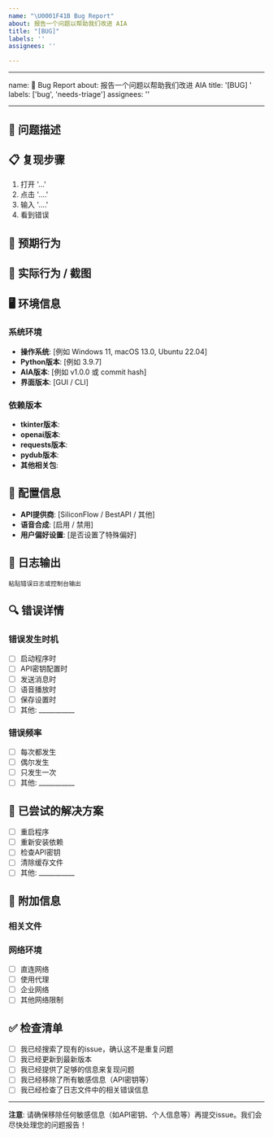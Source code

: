 ```yaml
---
name: "\U0001F41B Bug Report"
about: 报告一个问题以帮助我们改进 AIA
title: "[BUG]"
labels: ''
assignees: ''

---
```


---
name: 🐛 Bug Report
about: 报告一个问题以帮助我们改进 AIA
title: '[BUG] '
labels: ['bug', 'needs-triage']
assignees: ''

---

## 🐛 问题描述
<!-- 清晰简洁地描述遇到的问题 -->

## 📋 复现步骤
<!-- 提供详细的步骤来复现问题 -->

1. 打开 '...'
2. 点击 '....'
3. 输入 '....'
4. 看到错误

## 🎯 预期行为
<!-- 清晰简洁地描述您期望发生的情况 -->

## 📸 实际行为 / 截图
<!-- 如果适用，请添加截图或描述实际发生的情况 -->

## 🖥️ 环境信息
<!-- 请完成以下信息 -->

### 系统环境
- **操作系统**: [例如 Windows 11, macOS 13.0, Ubuntu 22.04]
- **Python版本**: [例如 3.9.7]
- **AIA版本**: [例如 v1.0.0 或 commit hash]
- **界面版本**: [GUI / CLI]

### 依赖版本
<!-- 如果相关，请提供关键依赖的版本 -->
- **tkinter版本**: 
- **openai版本**: 
- **requests版本**: 
- **pydub版本**: 
- **其他相关包**: 

## 🔧 配置信息
<!-- 请提供相关的配置信息（请隐藏敏感信息如API密钥） -->

- **API提供商**: [SiliconFlow / BestAPI / 其他]
- **语音合成**: [启用 / 禁用]
- **用户偏好设置**: [是否设置了特殊偏好]

## 📝 日志输出
<!-- 如果有相关的错误日志，请粘贴在下面的代码块中 -->

```
粘贴错误日志或控制台输出
```

## 🔍 错误详情
<!-- 提供更多技术细节 -->

### 错误发生时机
- [ ] 启动程序时
- [ ] API密钥配置时
- [ ] 发送消息时
- [ ] 语音播放时
- [ ] 保存设置时
- [ ] 其他: ___________

### 错误频率
- [ ] 每次都发生
- [ ] 偶尔发生
- [ ] 只发生一次
- [ ] 其他: ___________

## 🧪 已尝试的解决方案
<!-- 描述您已经尝试过的解决方法 -->

- [ ] 重启程序
- [ ] 重新安装依赖
- [ ] 检查API密钥
- [ ] 清除缓存文件
- [ ] 其他: ___________

## 📎 附加信息
<!-- 添加任何其他有助于解释问题的上下文信息 -->

### 相关文件
<!-- 如果有相关的配置文件或日志文件，请考虑附加（记得移除敏感信息） -->

### 网络环境
- [ ] 直连网络
- [ ] 使用代理
- [ ] 企业网络
- [ ] 其他网络限制

## ✅ 检查清单
<!-- 提交前请确认以下项目 -->

- [ ] 我已经搜索了现有的issue，确认这不是重复问题
- [ ] 我已经更新到最新版本
- [ ] 我已经提供了足够的信息来复现问题
- [ ] 我已经移除了所有敏感信息（API密钥等）
- [ ] 我已经检查了日志文件中的相关错误信息

---

**注意**: 请确保移除任何敏感信息（如API密钥、个人信息等）再提交issue。我们会尽快处理您的问题报告！

<!-- 
感谢您的bug报告！这些信息将帮助我们更快地定位和解决问题。
如果您能提供更多细节或协助测试修复方案，我们将非常感激。
-->
